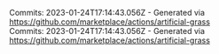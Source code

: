 Commits: 2023-01-24T17:14:43.056Z - Generated via https://github.com/marketplace/actions/artificial-grass
<br>
Commits: 2023-01-24T17:14:43.056Z - Generated via https://github.com/marketplace/actions/artificial-grass
<br>

